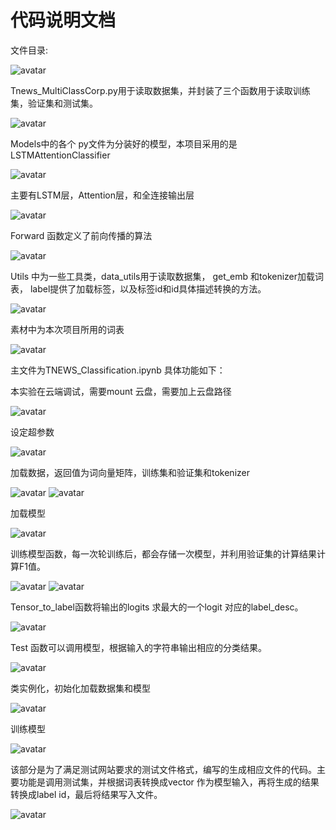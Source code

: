 # 代码说明文档

文件目录:

 ![avatar](./pic/code1.png)

Tnews_MultiClassCorp.py用于读取数据集，并封装了三个函数用于读取训练集，验证集和测试集。

 ![avatar](./pic/code2.png)
 

Models中的各个 py文件为分装好的模型，本项目采用的是LSTMAttentionClassifier

  ![avatar](./pic/code3.png)

主要有LSTM层，Attention层，和全连接输出层

  ![avatar](./pic/code4.png)
 
Forward 函数定义了前向传播的算法

   ![avatar](./pic/code5.png)

Utils 中为一些工具类，data_utils用于读取数据集， get_emb 和tokenizer加载词表， label提供了加载标签，以及标签id和id具体描述转换的方法。

   ![avatar](./pic/code6.png)

素材中为本次项目所用的词表

   ![avatar](./pic/code7.png)

主文件为TNEWS_Classification.ipynb
具体功能如下：

本实验在云端调试，需要mount 云盘，需要加上云盘路径
 
![avatar](./pic/code8.png)

设定超参数

![avatar](./pic/code9.png)


加载数据，返回值为词向量矩阵，训练集和验证集和tokenizer

![avatar](./pic/code10.png)
![avatar](./pic/code11.png)

加载模型

![avatar](./pic/code12.png)

训练模型函数，每一次轮训练后，都会存储一次模型，并利用验证集的计算结果计算F1值。
 
![avatar](./pic/code13.png)
![avatar](./pic/code14.png)

Tensor_to_label函数将输出的logits 求最大的一个logit 对应的label_desc。
 
![avatar](./pic/code15.png)

Test 函数可以调用模型，根据输入的字符串输出相应的分类结果。

![avatar](./pic/code16.png)

类实例化，初始化加载数据集和模型

![avatar](./pic/code17.png)

训练模型
 
![avatar](./pic/code18.png)

该部分是为了满足测试网站要求的测试文件格式，编写的生成相应文件的代码。主要功能是调用测试集，并根据词表转换成vector 作为模型输入，再将生成的结果转换成label id，最后将结果写入文件。
 
![avatar](./pic/code19.png)